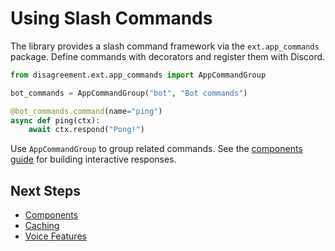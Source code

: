 # Using Slash Commands

The library provides a slash command framework via the `ext.app_commands` package. Define commands with decorators and register them with Discord.

```python
from disagreement.ext.app_commands import AppCommandGroup

bot_commands = AppCommandGroup("bot", "Bot commands")

@bot_commands.command(name="ping")
async def ping(ctx):
    await ctx.respond("Pong!")
```

Use `AppCommandGroup` to group related commands. See the [components guide](using_components.md) for building interactive responses.

## Next Steps

- [Components](using_components.md)
- [Caching](caching.md)
- [Voice Features](voice_features.md)

